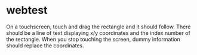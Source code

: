 # webtest
On a touchscreen, touch and drag the rectangle and it should follow. There should be a line of text displaying x/y coordinates and the index number of the rectangle.
When you stop touching the screen, dummy information should replace the coordinates.
